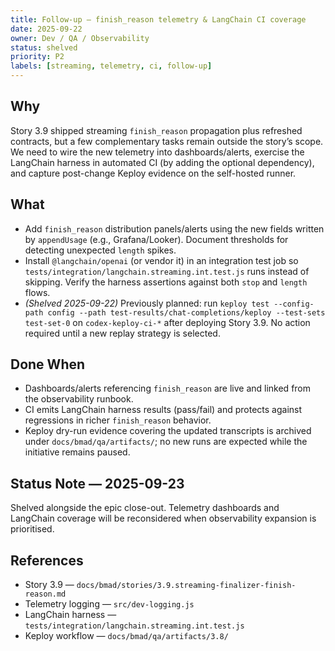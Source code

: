 ```yaml
---
title: Follow-up — finish_reason telemetry & LangChain CI coverage
date: 2025-09-22
owner: Dev / QA / Observability
status: shelved
priority: P2
labels: [streaming, telemetry, ci, follow-up]
---
```


## Why

Story 3.9 shipped streaming `finish_reason` propagation plus refreshed contracts, but a few complementary tasks remain outside the story’s scope. We need to wire the new telemetry into dashboards/alerts, exercise the LangChain harness in automated CI (by adding the optional dependency), and capture post-change Keploy evidence on the self-hosted runner.

## What

- Add `finish_reason` distribution panels/alerts using the new fields written by `appendUsage` (e.g., Grafana/Looker). Document thresholds for detecting unexpected `length` spikes.
- Install `@langchain/openai` (or vendor it) in an integration test job so `tests/integration/langchain.streaming.int.test.js` runs instead of skipping. Verify the harness assertions against both `stop` and `length` flows.
- _(Shelved 2025-09-22)_ Previously planned: run `keploy test --config-path config --path test-results/chat-completions/keploy --test-sets test-set-0` on `codex-keploy-ci-*` after deploying Story 3.9. No action required until a new replay strategy is selected.

## Done When

- Dashboards/alerts referencing `finish_reason` are live and linked from the observability runbook.
- CI emits LangChain harness results (pass/fail) and protects against regressions in richer `finish_reason` behavior.
- Keploy dry-run evidence covering the updated transcripts is archived under `docs/bmad/qa/artifacts/`; no new runs are expected while the initiative remains paused.

## Status Note — 2025-09-23

Shelved alongside the epic close-out. Telemetry dashboards and LangChain coverage will be reconsidered when observability expansion is prioritised.

## References

- Story 3.9 — `docs/bmad/stories/3.9.streaming-finalizer-finish-reason.md`
- Telemetry logging — `src/dev-logging.js`
- LangChain harness — `tests/integration/langchain.streaming.int.test.js`
- Keploy workflow — `docs/bmad/qa/artifacts/3.8/`
